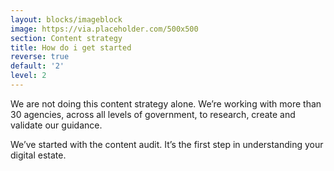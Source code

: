 ```yaml
---
layout: blocks/imageblock
image: https://via.placeholder.com/500x500
section: Content strategy
title: How do i get started
reverse: true
default: '2'
level: 2
---
```


We are not doing this content strategy alone. We’re working with more than 30 agencies, across all levels of government, to research, create and validate our guidance.

We’ve started with the content audit. It’s the first step in understanding your digital estate.
